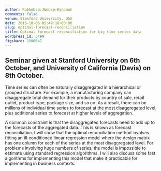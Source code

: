 ```yaml
---
author: Rob&nbsp;J&nbsp;Hyndman
comments: false
venue: Stanford University, USA
date: 2015-10-06 05:49:18+00:00
slug: optimal-forecast-reconciliation
title: Optimal forecast reconciliation for big time series data
wordpress_id: 3499
figshare: 1566647
---
```


## Seminar given at Stanford University on 6th October, and University of California (Davis) on 8th October.

Time series can often be naturally disaggregated in a hierarchical or grouped structure. For example, a manufacturing company can disaggregate total demand for their products by country of sale, retail outlet, product type, package size, and so on. As a result, there can be millions of individual time series to forecast at the most disaggregated level, plus additional series to forecast at higher levels of aggregation.

A common constraint is that the disaggregated forecasts need to add up to the forecasts of the aggregated data. This is known as forecast reconciliation. I will show that the optimal reconciliation method involves fitting an ill-conditioned linear regression model where the design matrix has one column for each of the series at the most disaggregated level. For problems involving huge numbers of series, the model is impossible to estimate using standard regression algorithms. I will also discuss some fast algorithms for implementing this model that make it practicable for implementing in business contexts.
